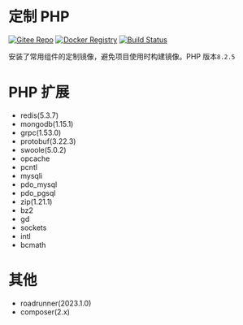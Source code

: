 # 定制 PHP

[![Gitee Repo](https://badgen.net/badge/gitee/main?icon=git)](https://gitee.com/maoxuner/docker-php)
[![Docker Registry](https://badgen.net/badge/docker/latest?icon=docker)](https://hub.docker.com/r/maoxuner/php)
[![Build Status](https://img.shields.io/drone/build/maoxuner/docker-php/main?logo=drone&server=https://drone.fat4.cn)](https://drone.fat4.cn/maoxuner/docker-php)

安装了常用组件的定制镜像，避免项目使用时构建镜像。PHP 版本`8.2.5`

# PHP 扩展

- redis(5.3.7)
- mongodb(1.15.1)
- grpc(1.53.0)
- protobuf(3.22.3)
- swoole(5.0.2)
- opcache
- pcntl
- mysqli
- pdo_mysql
- pdo_pgsql
- zip(1.21.1)
- bz2
- gd
- sockets
- intl
- bcmath

# 其他

- roadrunner(2023.1.0)
- composer(2.x)
